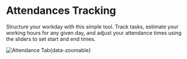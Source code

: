 # Attendances Tracking

Structure your workday with this simple tool. Track tasks, estimate your working hours for any given day, and adjust your attendance times using the sliders to set start and end times.

![Attendance Tab](/tracking/attendance/attendance.png){data-zoomable}
